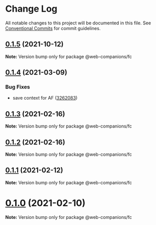 # Change Log

All notable changes to this project will be documented in this file.
See [Conventional Commits](https://conventionalcommits.org) for commit guidelines.

## [0.1.5](https://github.com/sumbad/web-companions/compare/@web-companions/fc@0.1.5-develop.1...@web-companions/fc@0.1.5) (2021-10-12)

**Note:** Version bump only for package @web-companions/fc





## [0.1.4](https://github.com/sumbad/web-companions/compare/@web-companions/fc@0.1.3...@web-companions/fc@0.1.4) (2021-03-09)


### Bug Fixes

* save context for AF ([3262083](https://github.com/sumbad/web-companions/commit/3262083bc2ac7585c9ec6655e19f0a3134c965a9))





## [0.1.3](https://github.com/sumbad/web-companions/compare/@web-companions/fc@0.1.2...@web-companions/fc@0.1.3) (2021-02-16)

**Note:** Version bump only for package @web-companions/fc





## [0.1.2](https://github.com/sumbad/web-companions/compare/@web-companions/fc@0.1.1...@web-companions/fc@0.1.2) (2021-02-16)

**Note:** Version bump only for package @web-companions/fc





## [0.1.1](https://github.com/sumbad/web-companions/compare/@web-companions/fc@0.1.0...@web-companions/fc@0.1.1) (2021-02-12)

**Note:** Version bump only for package @web-companions/fc





# [0.1.0](https://github.com/sumbad/web-companions/compare/@web-companions/fc@0.1.0-test-tng.10...@web-companions/fc@0.1.0) (2021-02-10)

**Note:** Version bump only for package @web-companions/fc
